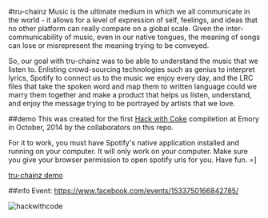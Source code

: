 #tru-chainz
Music is the ultimate medium in which we all communicate in the world - it allows for a level of expression of self, feelings, and ideas that no other platform can really compare on a global scale.
Given the inter-communicability of music, even in our native tongues, the meaning of songs can lose or misrepresent the meaning trying to be conveyed.

So, our goal with tru-chainz was to be able to understand the music that we listen to. Enlisting crowd-sourcing technologies such as genius to interpret lyrics, Spotify to connect us to the music we enjoy every day, and the LRC files that take the spoken word and map them to written language could we marry them together and make a product that helps us listen, understand, and enjoy the message trying to be portrayed by artists that we love. 

##demo
This was created for the first [Hack with Coke](http://www.hackwithcoke.com) compitetion at Emory in October, 2014 by the collaborators on this repo.

For it to work, you must have Spotify's native application installed and running on your computer. It will only work on your computer. Make sure you give your browser permission to open spotify uris for you. Have fun. =]

[tru-chainz demo](http://tru-chainz.herokuapp.com)

##info
Event: https://www.facebook.com/events/1533750166842785/

![hackwithcode](https://scontent-mia1-2.xx.fbcdn.net/v/t1.0-9/10704138_10152764721418080_7096256623230151076_n.jpg?oh=ba7afdff56ad6c7ce178ff1dbb0dabe5&oe=58FE4668)

